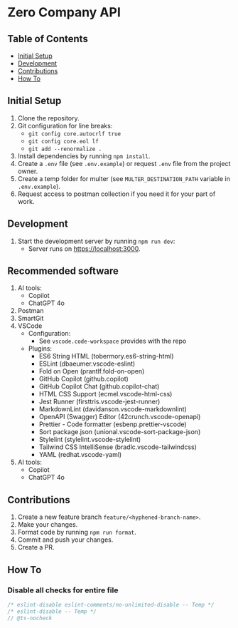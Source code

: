 # Zero Company API

## Table of Contents

- [Initial Setup](#initial-setup)
- [Development](#development)
- [Contributions](#contributions)
- [How To](#how-to)

## Initial Setup

1. Clone the repository.
2. Git configuration for line breaks:
   - `git config core.autocrlf true`
   - `git config core.eol lf`
   - `git add --renormalize .`
3. Install dependencies by running `npm install`.
4. Create a `.env` file (see `.env.example`) or request `.env` file from the project owner.
5. Create a temp folder for multer (see `MULTER_DESTINATION_PATH` variable in `.env.example`).
6. Request access to postman collection if you need it for your part of work.

## Development

1. Start the development server by running `npm run dev`:
   - Server runs on [https://localhost:3000](https://localhost:3000).

## Recommended software

1. AI tools:
   - Copilot
   - ChatGPT 4o
2. Postman
3. SmartGit
4. VSCode
   - Configuration:
     - See `vscode.code-workspace` provides with the repo
   - Plugins:
     - ES6 String HTML (tobermory.es6-string-html)
     - ESLint (dbaeumer.vscode-eslint)
     - Fold on Open (prantlf.fold-on-open)
     - GitHub Copilot (github.copilot)
     - GitHub Copilot Chat (github.copilot-chat)
     - HTML CSS Support (ecmel.vscode-html-css)
     - Jest Runner (firsttris.vscode-jest-runner)
     - MarkdownLint (davidanson.vscode-markdownlint)
     - OpenAPI (Swagger) Editor (42crunch.vscode-openapi)
     - Prettier - Code formatter (esbenp.prettier-vscode)
     - Sort package.json (unional.vscode-sort-package-json)
     - Stylelint (stylelint.vscode-stylelint)
     - Tailwind CSS IntelliSense (bradlc.vscode-tailwindcss)
     - YAML (redhat.vscode-yaml)
5. AI tools:
   - Copilot
   - ChatGPT 4o

## Contributions

1. Create a new feature branch `feature/<hyphened-branch-name>`.
2. Make your changes.
3. Format code by running `npm run format`.
4. Commit and push your changes.
5. Create a PR.

## How To

### Disable all checks for entire file

```javascript
/* eslint-disable eslint-comments/no-unlimited-disable -- Temp */
/* eslint-disable -- Temp */
// @ts-nocheck
```
